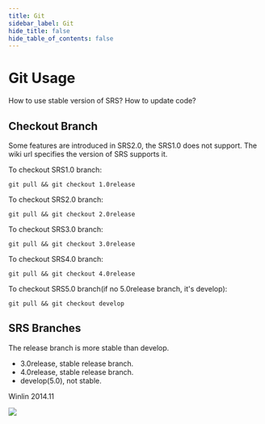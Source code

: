 ```yaml
---
title: Git
sidebar_label: Git
hide_title: false
hide_table_of_contents: false
---
```


# Git Usage

How to use stable version of SRS? How to update code?

## Checkout Branch

Some features are introduced in SRS2.0, the SRS1.0 does not support.
The wiki url specifies the version of SRS supports it.

To checkout SRS1.0 branch:

```
git pull && git checkout 1.0release
```

To checkout SRS2.0 branch:

```
git pull && git checkout 2.0release
```

To checkout SRS3.0 branch:

```
git pull && git checkout 3.0release
```

To checkout SRS4.0 branch:

```
git pull && git checkout 4.0release
```

To checkout SRS5.0 branch(if no 5.0release branch, it's develop):

```
git pull && git checkout develop
```

## SRS Branches

The release branch is more stable than develop.

* 3.0release, stable release branch.
* 4.0release, stable release branch.
* develop(5.0), not stable.

Winlin 2014.11

![](https://ossrs.io/gif/v1/sls.gif?site=ossrs.io&path=/lts/doc/en/v6/git)


